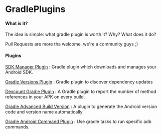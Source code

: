 # GradlePlugins


#### What is it?
The idea is simple: what gradle plugin is worth it? Why? What does it do?

Pull Requests are more tha welcome, we're a community guys ;)


#### Plugins

[SDK Manager Plugin](https://github.com/JakeWharton/sdk-manager-plugin) : Gradle plugin which downloads and manages your Android SDK.

[Gradle Versions Plugin](https://github.com/ben-manes/gradle-versions-plugin) : Gradle plugin to discover dependency updates

[Dexcount Gradle Plugin](https://github.com/KeepSafe/dexcount-gradle-plugin) : A Gradle plugin to report the number of method references in your APK on every build.

[Gradle Advanced Build Version](https://github.com/moallemi/gradle-advanced-build-version) : A plugin to generate the Android version code and version name automatically

[Gradle Android Command Plugin](https://github.com/novoda/gradle-android-command-plugin) : Use gradle tasks to run specific adb commands.



